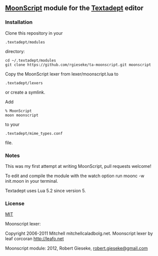 ## [MoonScript](http://moonscript.org) module for the [Textadept](http://code.google.com/p/textadept/) editor

### Installation

Clone this repository in your

    .textadept/modules

directory:

    cd ~/.textadept/modules
    git clone https://github.com/rgieseke/ta-moonscript.git moonscript

Copy the MoonScript lexer from lexer/moonscript.lua to

    .textadept/lexers

or create a symlink.

Add

    % MoonScript
    moon moonscript

to your

    .textadept/mime_types.conf

file.

### Notes

This was my first attempt at writing MoonScript, pull requests welcome!

To edit and compile the module with the watch option run
    moonc -w init.moon
in your terminal.

Textadept uses Lua 5.2 since version 5.

### License
[MIT](http://www.opensource.org/licenses/mit-license.php)

Moonscript lexer:

Copyright 2006-2011 Mitchell mitchell<att>caladbolg.net.
Moonscript lexer by leaf corcoran <http://leafo.net>

Moonscript module:
2012, Robert Gieseke, robert.gieseke@gmail.com

